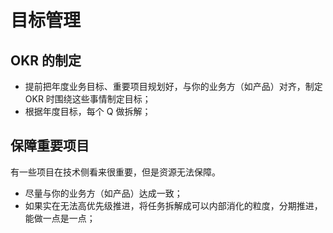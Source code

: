 # 目标管理

## OKR 的制定

- 提前把年度业务目标、重要项目规划好，与你的业务方（如产品）对齐，制定 OKR 时围绕这些事情制定目标；
- 根据年度目标，每个 Q 做拆解；

## 保障重要项目

有一些项目在技术侧看来很重要，但是资源无法保障。

- 尽量与你的业务方（如产品）达成一致；
- 如果实在无法高优先级推进，将任务拆解成可以内部消化的粒度，分期推进，能做一点是一点；
